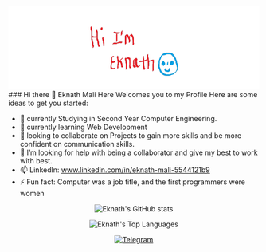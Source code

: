 <img src = "eknath.png" alt = "Error" style = " height : 165px;" >
### Hi there 👋 Eknath Mali Here Welcomes you to my Profile
<!--
**eknathmali/eknathmali** is a ✨ _special_ ✨ repository because its `README.md` (this file) appears on your GitHub profile.
-->
Here are some ideas to get you started:

- 🔭 currently Studying in Second Year Computer Engineering.
- 🌱 currently learning Web Development
- 👯 looking to collaborate on Projects to gain more skills and be more confident on communication skills.
- 🤔 I’m looking for help with being a collaborator and give my best to work with best.
- 📫 Linkedln: www.linkedin.com/in/eknath-mali-5544121b9
- ⚡ Fun fact: Computer was a job title, and the first programmers were women



<p align = "center"><img width  = "500"
        src = "https://github-readme-stats.vercel.app/api?username=eknathmali&show_icons=true&theme=blue-green" 
        alt = "Eknath's GitHub stats"/>

<p align="center">
    <img width="500"
        src="https://github-readme-stats.vercel.app/api/top-langs/?username=eknathmali&langs_count=10&layout=compact&theme=tokyonight" 
        alt="Eknath's Top Languages"
    />

<p align="center">
    <a href="https://telegram.me/malieknath_2024">
        <img src='<img src="https://img.icons8.com/color/48/000000/telegram-app--v5.png"/>' alt='Telegram' height='40'>
    </a>